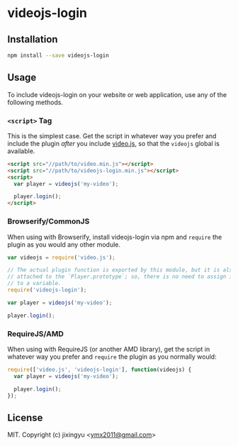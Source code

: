 # videojs-login



## Installation

```sh
npm install --save videojs-login
```

## Usage

To include videojs-login on your website or web application, use any of the following methods.

### `<script>` Tag

This is the simplest case. Get the script in whatever way you prefer and include the plugin _after_ you include [video.js][videojs], so that the `videojs` global is available.

```html
<script src="//path/to/video.min.js"></script>
<script src="//path/to/videojs-login.min.js"></script>
<script>
  var player = videojs('my-video');

  player.login();
</script>
```

### Browserify/CommonJS

When using with Browserify, install videojs-login via npm and `require` the plugin as you would any other module.

```js
var videojs = require('video.js');

// The actual plugin function is exported by this module, but it is also
// attached to the `Player.prototype`; so, there is no need to assign it
// to a variable.
require('videojs-login');

var player = videojs('my-video');

player.login();
```

### RequireJS/AMD

When using with RequireJS (or another AMD library), get the script in whatever way you prefer and `require` the plugin as you normally would:

```js
require(['video.js', 'videojs-login'], function(videojs) {
  var player = videojs('my-video');

  player.login();
});
```

## License

MIT. Copyright (c) jixingyu &lt;ymx2011@gmail.com&gt;


[videojs]: http://videojs.com/
